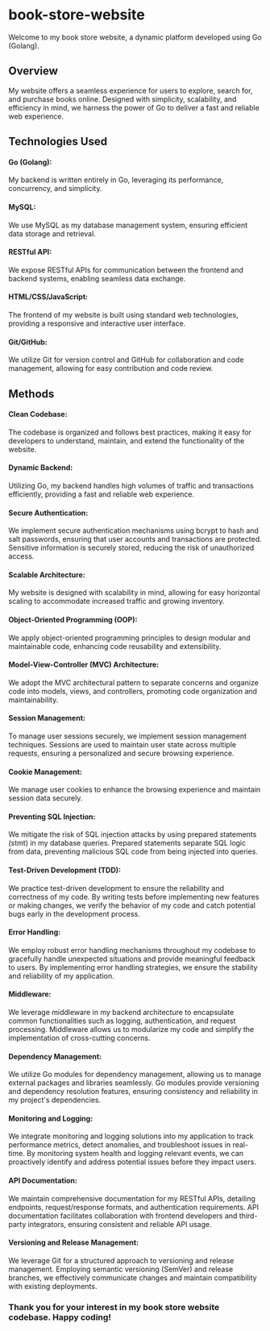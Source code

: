 # **book-store-website**

Welcome to my book store website, a dynamic platform developed using Go (Golang).

## **Overview**

My website offers a seamless experience for users to explore, search for, and purchase books online. Designed with simplicity, scalability, and efficiency in mind, we harness the power of Go to deliver a fast and reliable web experience.

## **Technologies Used**

#### **Go (Golang):**

My backend is written entirely in Go, leveraging its performance, concurrency, and simplicity.

#### **MySQL:**

We use MySQL as my database management system, ensuring efficient data storage and retrieval.

#### **RESTful API:**

We expose RESTful APIs for communication between the frontend and backend systems, enabling seamless data exchange.

#### **HTML/CSS/JavaScript:**

The frontend of my website is built using standard web technologies, providing a responsive and interactive user interface.

#### **Git/GitHub:**

We utilize Git for version control and GitHub for collaboration and code management, allowing for easy contribution and code review.

## **Methods**

#### **Clean Codebase:**

The codebase is organized and follows best practices, making it easy for developers to understand, maintain, and extend the functionality of the website.

#### **Dynamic Backend:**

Utilizing Go, my backend handles high volumes of traffic and transactions efficiently, providing a fast and reliable web experience.

#### **Secure Authentication:**

We implement secure authentication mechanisms using bcrypt to hash and salt passwords, ensuring that user accounts and transactions are protected. Sensitive information is securely stored, reducing the risk of unauthorized access.

#### **Scalable Architecture:**

My website is designed with scalability in mind, allowing for easy horizontal scaling to accommodate increased traffic and growing inventory.

#### **Object-Oriented Programming (OOP):**

We apply object-oriented programming principles to design modular and maintainable code, enhancing code reusability and extensibility.

#### **Model-View-Controller (MVC) Architecture:**

We adopt the MVC architectural pattern to separate concerns and organize code into models, views, and controllers, promoting code organization and maintainability.

#### **Session Management:**

To manage user sessions securely, we implement session management techniques. Sessions are used to maintain user state across multiple requests, ensuring a personalized and secure browsing experience.

#### **Cookie Management:**

We manage user cookies to enhance the browsing experience and maintain session data securely.

#### **Preventing SQL Injection:**

We mitigate the risk of SQL injection attacks by using prepared statements (stmt) in my database queries. Prepared statements separate SQL logic from data, preventing malicious SQL code from being injected into queries.

#### **Test-Driven Development (TDD):**

We practice test-driven development to ensure the reliability and correctness of my code. By writing tests before implementing new features or making changes, we verify the behavior of my code and catch potential bugs early in the development process.

#### **Error Handling:**

We employ robust error handling mechanisms throughout my codebase to gracefully handle unexpected situations and provide meaningful feedback to users. By implementing error handling strategies, we ensure the stability and reliability of my application.

#### **Middleware:**

We leverage middleware in my backend architecture to encapsulate common functionalities such as logging, authentication, and request processing. Middleware allows us to modularize my code and simplify the implementation of cross-cutting concerns.

#### **Dependency Management:**

We utilize Go modules for dependency management, allowing us to manage external packages and libraries seamlessly. Go modules provide versioning and dependency resolution features, ensuring consistency and reliability in my project's dependencies.

#### **Monitoring and Logging:**

We integrate monitoring and logging solutions into my application to track performance metrics, detect anomalies, and troubleshoot issues in real-time. By monitoring system health and logging relevant events, we can proactively identify and address potential issues before they impact users.

#### **API Documentation:**

We maintain comprehensive documentation for my RESTful APIs, detailing endpoints, request/response formats, and authentication requirements. API documentation facilitates collaboration with frontend developers and third-party integrators, ensuring consistent and reliable API usage.

#### **Versioning and Release Management:**

We leverage Git for a structured approach to versioning and release management. Employing semantic versioning (SemVer) and release branches, we effectively communicate changes and maintain compatibility with existing deployments.

### **Thank you for your interest in my book store website codebase. Happy coding!**
